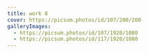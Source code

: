 ```yaml
---
title: work 8
cover: https://picsum.photos/id/107/200/200
galleryImages:
  - https://picsum.photos/id/107/1920/1080
  - https://picsum.photos/id/117/1920/1080
---
```

